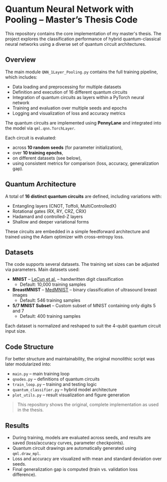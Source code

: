 # Quantum Neural Network with Pooling – Master’s Thesis Code

This repository contains the core implementation of my master's thesis. The project explores the classification performance of hybrid quantum-classical neural networks using a diverse set of quantum circuit architectures.

## Overview

The main module `QNN_1Layer_Pooling.py` contains the full training pipeline, which includes:

- Data loading and preprocessing for multiple datasets
- Definition and execution of 16 different quantum circuits
- Integration of quantum circuits as layers within a PyTorch neural network
- Training and evaluation over multiple seeds and epochs
- Logging and visualization of loss and accuracy metrics

The quantum circuits are implemented using **PennyLane** and integrated into the model via `qml.qnn.TorchLayer`.

Each circuit is evaluated:
- across **10 random seeds** (for parameter initialization),
- over **10 training epochs**,
- on different datasets (see below),
- using consistent metrics for comparison (loss, accuracy, generalization gap).

## Quantum Architecture

A total of **16 distinct quantum circuits** are defined, including variations with:
- Entangling layers (CNOT, Toffoli, MultiControlledX)
- Rotational gates (RX, RY, CRZ, CRX)
- Hadamard and controlled-Z layers
- Shallow and deeper variational forms

These circuits are embedded in a simple feedforward architecture and trained using the Adam optimizer with cross-entropy loss.

## Datasets

The code supports several datasets. The training set sizes can be adjusted via parameters. Main datasets used:

- **MNIST** – [LeCun et al.](http://yann.lecun.com/exdb/mnist) – handwritten digit classification  
  - Default: 10,000 training samples  
- **BreastMNIST** – [MedMNIST](https://medmnist.com/) – binary classification of ultrasound breast images  
  - Default: 546 training samples  
- **5/7 MNIST Subset** – Custom subset of MNIST containing only digits 5 and 7  
  - Default: 400 training samples  

Each dataset is normalized and reshaped to suit the 4-qubit quantum circuit input size.

## Code Structure

For better structure and maintainability, the original monolithic script was later modularized into:

- `main.py` – main training loop
- `qnodes.py` – definitions of quantum circuits
- `train_loop.py` – training and testing logic
- `quantum_classifier.py` – hybrid model architecture
- `plot_utils.py` – result visualization and figure generation

> This repository shows the original, complete implementation as used in the thesis.

## Results

- During training, models are evaluated across seeds, and results are saved (loss/accuracy curves, parameter checkpoints).
- Quantum circuit drawings are automatically generated using `qml.draw_mpl`.
- Loss and accuracy are visualized with mean and standard deviation over seeds.
- Final generalization gap is computed (train vs. validation loss difference).
